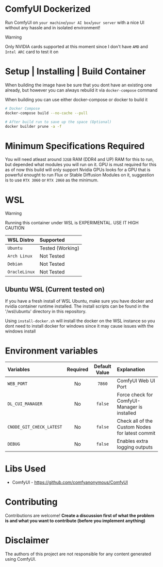 # ComfyUI Dockerized
Run ComfyUI on `your machine`/`your AI box`/`your server` with a nice UI without any hassle and in isolated environment!

> [!WARNING]  
> Only NVIDIA cards supported at this moment since I don't have `AMD` and `Intel ARC` card to test it on

# Setup | Installing | Build Container

When building the image have be sure that you dont have an existing one already, but however you can always rebuild it via `docker-compose` command

When building you can use either docker-compose or docker to build it
```bash
# Docker Compose
docker-compose build --no-cache --pull

# After build run to save up the space (Optional)
docker builder prune -a -f
```

# Minimum Specifications Required 

You will need atleast around `32GB` RAM (DDR4 and UP) RAM for this to run, but depended what modules you will run on it. 
GPU is must required for this as of now this build will only support Nvidia GPUs looks for a GPU that is powerful enought to run Flux or Stable Diffusion Modules on it, suggestion is to use `RTX 3060` or `RTX 2060` as the minimum.

# WSL

> [!WARNING]  
> Running this container under WSL is EXPERIMENTAL.
> USE IT HIGH CAUTION

| WSL Distro    | Supported |
| :-------- | :------- |
| `Ubuntu` | Tested (Working) |
| `Arch Linux` | Not Tested |
| `Debian` | Not Tested |
| `OracleLinux` | Not Tested |

## Ubuntu WSL (Current tested on)

If you have a fresh install of WSL Ubuntu, make sure you have docker and nvidia container runtime installed. The install scripts can be found in the '/wsl/ubuntu' directory in this repository.

Using `install-docker.sh` will install the docker on the WSL instance so you dont need to install docker for windows since it may cause issues with the windows install

# Environment variables

| Variables    | Required | Default Value | Explanation |
| :-------- | :-------: | :-------: |  :------- |
| `WEB_PORT` | No | `7860` | ComfyUI Web UI Port |
| `DL_CUI_MANAGER` | No | `false` | Force check for ComfyUI-Manager is installed |
| `CNODE_GIT_CHECK_LATEST` | No | `false` | Check all of the Custom Nodes for latest commit |
| `DEBUG` | No | `false` | Enables extra logging outputs |

# Libs Used

* ComfyUI - https://github.com/comfyanonymous/ComfyUI

# Contributing
Contributions are welcome! **Create a discussion first of what the problem is and what you want to contribute (before you implement anything)**

# Disclaimer
The authors of this project are not responsible for any content generated using ComfyUI.